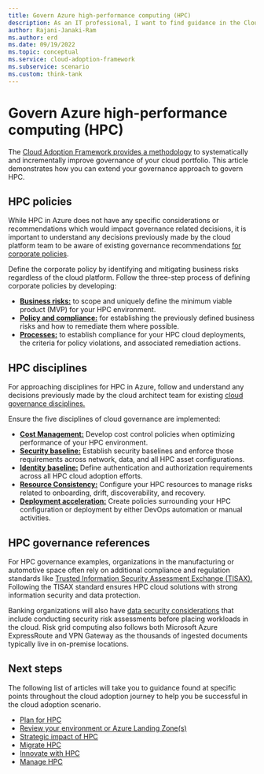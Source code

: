 ```yaml
---
title: Govern Azure high-performance computing (HPC)
description: As an IT professional, I want to find guidance in the Cloud Adoption Framework covering governance for using Azure High-performance computing (HPC) as part of my IT strategy.
author: Rajani-Janaki-Ram
ms.author: erd
ms.date: 09/19/2022
ms.topic: conceptual
ms.service: cloud-adoption-framework
ms.subservice: scenario
ms.custom: think-tank
---
```


# Govern Azure high-performance computing (HPC)

The [Cloud Adoption Framework provides a methodology](../../govern/index.md) to systematically and incrementally improve governance of your cloud portfolio. This article demonstrates how you can extend your governance approach to govern HPC.

## HPC policies

While HPC in Azure does not have any specific considerations or recommendations which would impact governance related decisions, it is important to understand any decisions previously made by the cloud platform team to be aware of existing governance recommendations [for corporate policies](../../govern/corporate-policy.md).

Define the corporate policy by identifying and mitigating business risks regardless of the cloud platform. Follow the three-step process of defining corporate policies by developing:
- [**Business risks:**](../../govern/policy-compliance/business-risk.md) to scope and uniquely define the minimum viable product (MVP) for your HPC environment.
- [**Policy and compliance:**](../../govern/policy-compliance/policy-definition.md) for establishing the previously defined business risks and how to remediate them where possible.
- [**Processes:**](../../govern/policy-compliance/processes.md) to establish compliance for your HPC cloud deployments, the criteria for policy violations, and associated remediation actions.

## HPC disciplines

For approaching disciplines for HPC in Azure, follow and understand any decisions previously made by the cloud architect team for existing [cloud governance disciplines.](../../govern/governance-disciplines.md) 

Ensure the five disciplines of cloud governance are implemented:
- [**Cost Management:**](../../govern/cost-management/index.md) Develop cost control policies when optimizing performance of your HPC environment.
- [**Security baseline:**](../../govern/security-baseline/index.md) Establish security baselines and enforce those requirements across network, data, and all HPC asset configurations.
- [**Identity baseline:**](../../govern/identity-baseline/index.md) Define authentication and authorization requirements across all HPC cloud adoption efforts.
- [**Resource Consistency:**](../../govern/resource-consistency/index.md) Configure your HPC resources to manage risks related to onboarding, drift, discoverability, and recovery.
- [**Deployment acceleration:**](../../govern/deployment-acceleration/index.md) Create policies surrounding your HPC configuration or deployment by either DevOps automation or manual activities.

## HPC governance references

For HPC governance examples, organizations in the manufacturing or automotive space often rely on additional compliance and regulation standards like [Trusted Information Security Assessment Exchange (TISAX).](/azure/compliance/offerings/offering-tisax) Following the TISAX standard ensures HPC cloud solutions with strong information security and data protection.

Banking organizations will also have [data security considerations](https://learn.microsoft.com/azure/architecture/industries/finance/risk-grid-banking-overview#data-security-considerations-for-risk-grid-computing) that include conducting security risk assessments before placing workloads in the cloud. Risk grid computing also follows both Microsoft Azure ExpressRoute and VPN Gateway as the thousands of ingested documents typically live in on-premise locations.


## Next steps

The following list of articles will take you to guidance found at specific points throughout the cloud adoption journey to help you be successful in the cloud adoption scenario.

- [Plan for HPC](./plan.md)
- [Review your environment or Azure Landing Zone(s)](./ready.md)
- [Strategic impact of HPC](./secure.md)
- [Migrate HPC](./migrate.md)
- [Innovate with HPC](./innovate.md)
- [Manage HPC](./manage.md)
